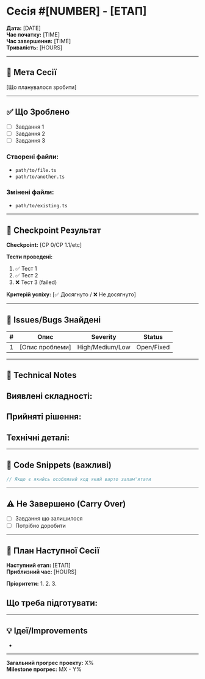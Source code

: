 # Сесія #[NUMBER] - [ЕТАП]

**Дата:** [DATE]  
**Час початку:** [TIME]  
**Час завершення:** [TIME]  
**Тривалість:** [HOURS]  

---

## 🎯 Мета Сесії

[Що планувалося зробити]

---

## ✅ Що Зроблено

- [ ] Завдання 1
- [ ] Завдання 2
- [ ] Завдання 3

### Створені файли:
- `path/to/file.ts`
- `path/to/another.ts`

### Змінені файли:
- `path/to/existing.ts`

---

## 📍 Checkpoint Результат

**Checkpoint:** [CP 0/CP 1.1/etc]

**Тести проведені:**
1. ✅ Тест 1
2. ✅ Тест 2
3. ❌ Тест 3 (failed)

**Критерій успіху:** [✅ Досягнуто / ❌ Не досягнуто]

---

## 🐛 Issues/Bugs Знайдені

| # | Опис | Severity | Status |
|---|------|----------|--------|
| 1 | [Опис проблеми] | High/Medium/Low | Open/Fixed |

---

## 🔧 Technical Notes

**Виявлені складності:**
- 

**Прийняті рішення:**
- 

**Технічні деталі:**
- 

---

## 📝 Code Snippets (важливі)

```typescript
// Якщо є якийсь особливий код який варто запам'ятати
```

---

## ⚠️ Не Завершено (Carry Over)

- [ ] Завдання що залишилося
- [ ] Потрібно доробити

---

## 🎯 План Наступної Сесії

**Наступний етап:** [ЕТАП]  
**Приблизний час:** [HOURS]

**Пріоритети:**
1. 
2. 
3. 

**Що треба підготувати:**
- 

---

## 💡 Ідеї/Improvements

- 

---

**Загальний прогрес проекту:** X%  
**Milestone прогрес:** MX - Y%

